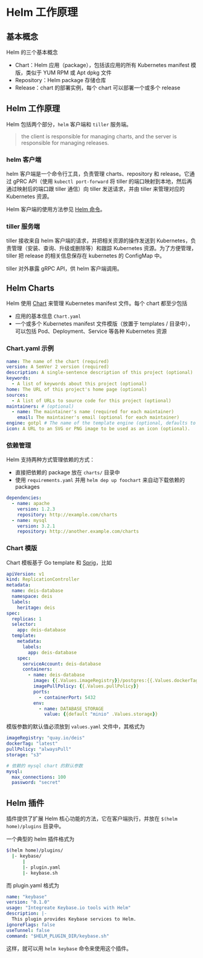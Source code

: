 # Helm 工作原理

## 基本概念

Helm 的三个基本概念

- Chart：Helm 应用（package），包括该应用的所有 Kubernetes manifest 模版，类似于 YUM RPM 或 Apt dpkg 文件
- Repository：Helm package 存储仓库
- Release：chart 的部署实例，每个 chart 可以部署一个或多个 release

## Helm 工作原理

Helm 包括两个部分，`helm` 客户端和 `tiller` 服务端。

> the client is responsible for managing charts, and the server is responsible for managing releases.

### helm 客户端

helm 客户端是一个命令行工具，负责管理 charts、repository 和 release。它通过 gPRC API（使用 `kubectl port-forward` 将 tiller 的端口映射到本地，然后再通过映射后的端口跟 tiller 通信）向 tiller 发送请求，并由 tiller 来管理对应的 Kubernetes 资源。

Helm 客户端的使用方法参见 [Helm 命令](helm.html)。

### tiller 服务端

tiller 接收来自 helm 客户端的请求，并把相关资源的操作发送到 Kubernetes，负责管理（安装、查询、升级或删除等）和跟踪 Kubernetes 资源。为了方便管理，tiller 把 release 的相关信息保存在 kubernetes 的 ConfigMap 中。

tiller 对外暴露 gRPC API，供 helm 客户端调用。

## Helm Charts

Helm 使用 [Chart](https://github.com/kubernetes/charts) 来管理 Kubernetes manifest 文件。每个 chart 都至少包括

- 应用的基本信息 `Chart.yaml`
- 一个或多个 Kubernetes manifest 文件模版（放置于 templates / 目录中），可以包括 Pod、Deployment、Service 等各种 Kubernetes 资源

### Chart.yaml 示例

```yaml
name: The name of the chart (required)
version: A SemVer 2 version (required)
description: A single-sentence description of this project (optional)
keywords:
  - A list of keywords about this project (optional)
home: The URL of this project's home page (optional)
sources:
  - A list of URLs to source code for this project (optional)
maintainers: # (optional)
  - name: The maintainer's name (required for each maintainer)
    email: The maintainer's email (optional for each maintainer)
engine: gotpl # The name of the template engine (optional, defaults to gotpl)
icon: A URL to an SVG or PNG image to be used as an icon (optional).
```

### 依赖管理

Helm 支持两种方式管理依赖的方式：

- 直接把依赖的 package 放在 `charts/` 目录中
- 使用 `requirements.yaml` 并用 `helm dep up foochart` 来自动下载依赖的 packages

```yaml
dependencies:
  - name: apache
    version: 1.2.3
    repository: http://example.com/charts
  - name: mysql
    version: 3.2.1
    repository: http://another.example.com/charts
```

### Chart 模版

Chart 模板基于 Go template 和 [Sprig](https://github.com/Masterminds/sprig)，比如

```yaml
apiVersion: v1
kind: ReplicationController
metadata:
  name: deis-database
  namespace: deis
  labels:
    heritage: deis
spec:
  replicas: 1
  selector:
    app: deis-database
  template:
    metadata:
      labels:
        app: deis-database
    spec:
      serviceAccount: deis-database
      containers:
        - name: deis-database
          image: {{.Values.imageRegistry}}/postgres:{{.Values.dockerTag}}
          imagePullPolicy: {{.Values.pullPolicy}}
          ports:
            - containerPort: 5432
          env:
            - name: DATABASE_STORAGE
              value: {{default "minio" .Values.storage}}
```

模版参数的默认值必须放到 `values.yaml` 文件中，其格式为

```yaml
imageRegistry: "quay.io/deis"
dockerTag: "latest"
pullPolicy: "alwaysPull"
storage: "s3"

# 依赖的 mysql chart 的默认参数
mysql:
  max_connections: 100
  password: "secret"
```

## Helm 插件

插件提供了扩展 Helm 核心功能的方法，它在客户端执行，并放在 `$(helm home)/plugins` 目录中。

一个典型的 helm 插件格式为

```sh
$(helm home)/plugins/
  |- keybase/
      |
      |- plugin.yaml
      |- keybase.sh
```

而 plugin.yaml 格式为

```yaml
name: "keybase"
version: "0.1.0"
usage: "Integreate Keybase.io tools with Helm"
description: |-
  This plugin provides Keybase services to Helm.
ignoreFlags: false
useTunnel: false
command: "$HELM_PLUGIN_DIR/keybase.sh"
```

这样，就可以用 `helm keybase` 命令来使用这个插件。
